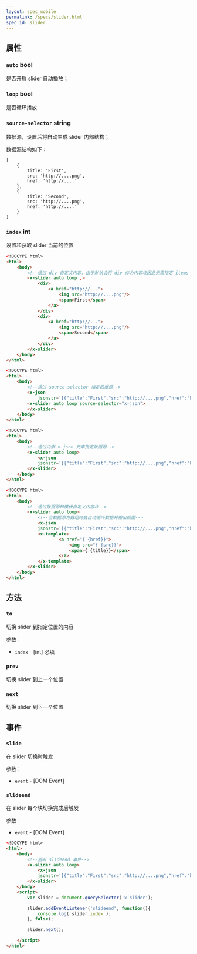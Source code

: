 ```yaml
---
layout: spec_mobile
permalink: /specs/slider.html
spec_id: slider
---
```


## 属性

### `auto` **bool**

是否开启 slider 自动播放；

### `loop` **bool**

是否循环播放

### `source-selector` **string**

数据源，设置后将自动生成 slider 内部结构；

数据源结构如下：

    [
        {
            title: 'First',
            src: 'http://....png',
            href: 'http://....'
        },
        {
            title: 'Second',
            src: 'http://....png',
            href: 'http://....'
        }
    ]

### `index` **int**

设置和获取 slider 当前的位置

```html
<!DOCYPE html>
<html>
    <body>
        <!--通过 div 自定义内容，由于默认会将 div 作为内容块因此无需指定 items-selector-->
        <x-slider auto loop ,>
            <div>
                <a href="http://...">
                    <img src="http://....png"/>
                    <span>First</span>
                </a>
            </div>
            <div>
                <a href="http://...">
                    <img src="http://....png"/>
                    <span>Second</span>
                </a>
            </div>
        </x-slider>
    </body>
</html>
```

```html
<!DOCYPE html>
<html>
    <body>
        <!--通过 source-selector 指定数据源-->
        <x-json
            jsonstr='[{"title":"First","src":"http://....png","href":"http://...."},{"title":"Second","src":"http://....png","href":"http://...."}]' />
        <x-slider auto loop source-selector="x-json">
        </x-slider>
    </body>
</html>
```

```html
<!DOCYPE html>
<html>
    <body>
        <!--通过内嵌 x-json 元素指定数据源-->
        <x-slider auto loop>
            <x-json
            jsonstr='[{"title":"First","src":"http://....png","href":"http://...."},{"title":"Second","src":"http://....png","href":"http://...."}]' />
        </x-slider>
    </body>
</html>
```


```html
<!DOCYPE html>
<html>
    <body>
        <!--通过数据源和模板自定义内容块-->
        <x-slider auto loop>
            <!--当数据源为数组时会自动循环数据并输出视图-->
            <x-json
            jsonstr='[{"title":"First","src":"http://....png","href":"http://...."},{"title":"Second","src":"http://....png","href":"http://...."}]' />
            <x-template>
                    <a href="{ {href}}">
                        <img src="{ {src}}">
                        <span>{ {title}}</span>
                    </a>
            </x-template>
        </x-slider>
    </body>
</html>
```

## 方法

### `to`

切换 slider 到指定位置的内容

参数：

* `index` - [int] 必填

### `prev`

切换 slider 到上一个位置

### `next`

切换 slider 到下一个位置

## 事件

### `slide`

在 slider 切换时触发

参数：

 * `event` - [DOM Event]

### `slideend`

在 slider 每个块切换完成后触发

参数：

 * `event` - [DOM Event]

```html
<!DOCYPE html>
<html>
    <body>
        <!--监听 slideend 事件-->
        <x-slider auto loop>
            <x-json
            jsonstr='[{"title":"First","src":"http://....png","href":"http://...."},{"title":"Second","src":"http://....png","href":"http://...."}]' />
        </x-slider>
    </body>
    <script>
        var slider = document.querySelector('x-slider');

        slider.addEventListener('slideend', function(){
            console.log( slider.index );
        }, false);

        slider.next();

    </script>
</html>
```
